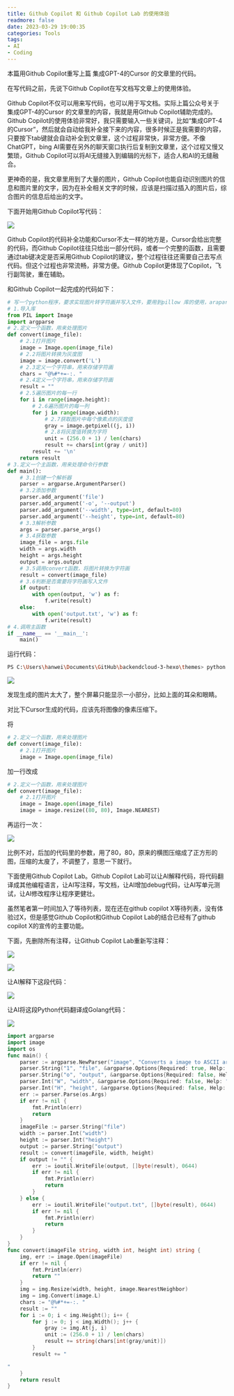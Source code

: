```yaml
---
title: Github Copilot 和 Github Copilot Lab 的使用体验
readmore: false
date: 2023-03-29 19:00:35
categories: Tools
tags:
- AI
- Coding
---
```


本篇用Github Copilot重写上篇 集成GPT-4的Cursor 的文章里的代码。

在写代码之前，先说下Github Copilot在写文档写文章上的使用体验。

Github Copilot不仅可以用来写代码，也可以用于写文档。实际上篇公众号关于 集成GPT-4的Cursor 的文章里的内容，我就是用Github Copilot辅助完成的。Github Copilot的使用体验非常好，我只需要输入一些关键词，比如“集成GPT-4的Cursor”，然后就会自动给我补全接下来的内容，很多时候正是我需要的内容，只要按下tab键就会自动补全到文章里，这个过程非常快，非常方便。不像ChatGPT，bing AI需要在另外的聊天窗口执行后复制到文章里，这个过程又慢又繁琐，Github Copilot可以将AI无缝接入到编辑的光标下，适合人和AI的无缝融合。

更神奇的是，我文章里用到了大量的图片，Github Copilot也能自动识别图片的信息和图片里的文字，因为在补全相关文字的时候，应该是扫描过插入的图片后，综合图片的信息后给出的文字。

下面开始用Github Copilot写代码：

![](/images/github-copilot-cursor/2023-03-29-14-13-40.png)

Github Copilot的代码补全功能和Cursor不太一样的地方是，Cursor会给出完整的代码，而Github Copilot往往只给出一部分代码，或者一个完整的函数，且需要通过tab键决定是否采用Github Copilot的建议，整个过程往往还需要自己去写点代码。但这个过程也非常流畅，非常方便。Github Copilot更体现了Copilot，飞行副驾驶，重在辅助。

和Github Copilot一起完成的代码如下：

```python
# 写一个python程序，要求实现图片转字符画并写入文件，要用到pillow 库的使用，araparse库的使用，以及文件的读写
# 1.导入库
from PIL import Image
import argparse
# 2.定义一个函数，用来处理图片
def convert(image_file):
    # 2.1打开图片
    image = Image.open(image_file)
    # 2.2将图片转换为灰度图
    image = image.convert('L')
    # 2.3定义一个字符串，用来存储字符画
    chars = "@%#*+=-:. "
    # 2.4定义一个字符串，用来存储字符画
    result = ""
    # 2.5遍历图片的每一行
    for i in range(image.height):
        # 2.6遍历图片的每一列
        for j in range(image.width):
            # 2.7获取图片中每个像素点的灰度值
            gray = image.getpixel((j, i))
            # 2.8将灰度值转换为字符
            unit = (256.0 + 1) / len(chars)
            result += chars[int(gray / unit)]
        result += '\n'
    return result
# 3.定义一个主函数，用来处理命令行参数
def main():
    # 3.1创建一个解析器
    parser = argparse.ArgumentParser()
    # 3.2添加参数
    parser.add_argument('file')
    parser.add_argument('-o', '--output')
    parser.add_argument('--width', type=int, default=80)
    parser.add_argument('--height', type=int, default=80)
    # 3.3解析参数
    args = parser.parse_args()
    # 3.4获取参数
    image_file = args.file
    width = args.width
    height = args.height
    output = args.output
    # 3.5调用convert函数，将图片转换为字符画
    result = convert(image_file)
    # 3.6判断是否需要将字符画写入文件
    if output:
        with open(output, 'w') as f:
            f.write(result)
    else:
        with open('output.txt', 'w') as f:
            f.write(result)
# 4.调用主函数
if __name__ == '__main__':
    main()
```

运行代码：

```bash
PS C:\Users\hanwei\Documents\GitHub\backendcloud-3-hexo\themes> python main.py .\golang.png
```

![](/images/github-copilot-cursor/2023-03-29-14-20-49.png)

发现生成的图片太大了，整个屏幕只能显示一小部分，比如上面的耳朵和眼睛。

对比下Cursor生成的代码，应该先将图像的像素压缩下。

将

```python
# 2.定义一个函数，用来处理图片
def convert(image_file):
    # 2.1打开图片
    image = Image.open(image_file)
```

加一行改成

```python
# 2.定义一个函数，用来处理图片
def convert(image_file):
    # 2.1打开图片
    image = Image.open(image_file)
    image = image.resize((80, 80), Image.NEAREST)
```

再运行一次：

![](/images/github-copilot-cursor/2023-03-29-14-33-06.png)

比例不对，后加的代码里的参数，用了80，80，原来的横图压缩成了正方形的图，压缩的太廋了，不调整了，意思一下就行。

下面使用Github Copilot Lab。Github Copilot Lab可以让AI解释代码，将代码翻译成其他编程语言，让AI写注释，写文档，让AI增加debug代码，让AI写单元测试，让AI修改程序让程序更健壮。

虽然笔者第一时间加入了等待列表，现在还在github copilot X等待列表，没有体验过X，但是感觉Github Copilot和Github Copilot Lab的结合已经有了github copilot X的宣传的主要功能。

下面，先删除所有注释，让Github Copilot Lab重新写注释：

![](/images/github-copilot-cursor/2023-03-29-14-38-39.png)

![](/images/github-copilot-cursor/2023-03-29-14-43-58.png)

让AI解释下这段代码：

![](/images/github-copilot-cursor/2023-03-29-14-47-44.png)

让AI将这段Python代码翻译成Golang代码：

![](/images/github-copilot-cursor/2023-03-29-14-53-20.png)

```go
import argparse
import image
import os
func main() {
    parser := argparse.NewParser("image", "Converts a image to ASCII art")
    parser.String("1", "file", &argparse.Options{Required: true, Help: "Image file"})
    parser.String("o", "output", &argparse.Options{Required: false, Help: "Output file", Default: ""})
    parser.Int("W", "width", &argparse.Options{Required: false, Help: "Width of the output image", Default: 80})
    parser.Int("H", "height", &argparse.Options{Required: false, Help: "Height of the output image", Default: 80})
    err := parser.Parse(os.Args)
    if err != nil {
        fmt.Println(err)
        return
    }
    imageFile := parser.String("file")
    width := parser.Int("width")
    height := parser.Int("height")
    output := parser.String("output")
    result := convert(imageFile, width, height)
    if output != "" {
        err := ioutil.WriteFile(output, []byte(result), 0644)
        if err != nil {
            fmt.Println(err)
            return
        }
    } else {
        err := ioutil.WriteFile("output.txt", []byte(result), 0644)
        if err != nil {
            fmt.Println(err)
            return
        }
    }
}
func convert(imageFile string, width int, height int) string {
    img, err := image.Open(imageFile)
    if err != nil {
        fmt.Println(err)
        return ""
    }
    img = img.Resize(width, height, image.NearestNeighbor)
    img = img.Convert(image.L)
    chars := "@%#*+=-:. "
    result := ""
    for i := 0; i < img.Height(); i++ {
        for j := 0; j < img.Width(); j++ {
            gray := img.At(j, i)
            unit := (256.0 + 1) / len(chars)
            result += string(chars[int(gray/unit)])
        }
        result += "

"
    }
    return result
}
```